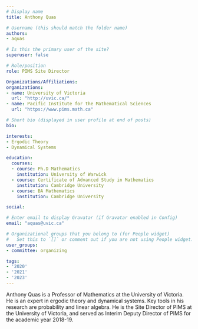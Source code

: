 ```yaml
---
# Display name
title: Anthony Quas

# Username (this should match the folder name)
authors:
- aquas

# Is this the primary user of the site?
superuser: false

# Role/position
role: PIMS Site Director

Organizations/Affiliations:
organizations:
- name: University of Victoria
  url: "http://uvic.ca/"
- name: Pacific Institute for the Mathematical Sciences
  url: "https://www.pims.math.ca"

# Short bio (displayed in user profile at end of posts)
bio: 

interests:
- Ergodic Theory
- Dynamical Systems

education:
  courses:
  - course: Ph.D Mathematics 
    institution: University of Warwick
  - course: Certificate of Advanced Study in Mathematics
    institution: Cambridge University
  - course: BA Mathematics
    institution: Cambridge University

social:

# Enter email to display Gravatar (if Gravatar enabled in Config)
email: "aquas@uvic.ca"

# Organizational groups that you belong to (for People widget)
#   Set this to `[]` or comment out if you are not using People widget.
user_groups:
- committee: organizing

tags:
- '2020'
- '2021'
- '2023'
---
```

Anthony Quas is a Professor of Mathematics at the University of Victoria. He is an expert in ergodic theory and dynamical systems. Key tools in his research are probability and linear algebra. He is the Site Director of PIMS at the University of Victoria, and served as Interim Deputy Director of PIMS for the academic year 2018-19.
